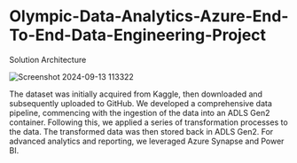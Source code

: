 # Olympic-Data-Analytics-Azure-End-To-End-Data-Engineering-Project
Solution Architecture

![Screenshot 2024-09-13 113322](https://github.com/user-attachments/assets/9c7faaf1-a596-4601-b871-6b7792b4b7b2)


The dataset was initially acquired from Kaggle, then downloaded and subsequently uploaded to GitHub. We developed a comprehensive data pipeline, commencing with the ingestion of the data into an ADLS Gen2 container. Following this, we applied a series of transformation processes to the data. The transformed data was then stored back in ADLS Gen2. For advanced analytics and reporting, we leveraged Azure Synapse and Power BI.

